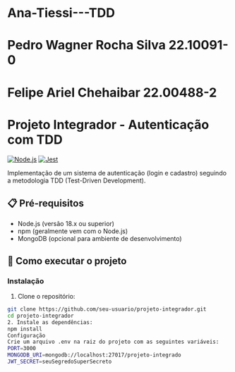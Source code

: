 # Ana-Tiessi---TDD
# Pedro Wagner Rocha Silva 22.10091-0
# Felipe Ariel Chehaibar 22.00488-2
# Projeto Integrador - Autenticação com TDD

[![Node.js](https://img.shields.io/badge/Node.js-18.x-green)](https://nodejs.org/)
[![Jest](https://img.shields.io/badge/Jest-Testing-red)](https://jestjs.io/)

Implementação de um sistema de autenticação (login e cadastro) seguindo a metodologia TDD (Test-Driven Development).

## 📋 Pré-requisitos

- Node.js (versão 18.x ou superior)
- npm (geralmente vem com o Node.js)
- MongoDB (opcional para ambiente de desenvolvimento)

## 🚀 Como executar o projeto

### Instalação

1. Clone o repositório:
```bash
git clone https://github.com/seu-usuario/projeto-integrador.git
cd projeto-integrador
2. Instale as dependências:
npm install
Configuração
Crie um arquivo .env na raiz do projeto com as seguintes variáveis:
PORT=3000
MONGODB_URI=mongodb://localhost:27017/projeto-integrado
JWT_SECRET=seuSegredoSuperSecreto
